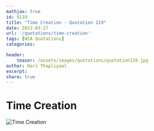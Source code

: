 ```yaml
---
mathjax: true
id: 9119
title: "Time Creation - Quotation 119"
date: 2022-03-27
url: '/quotations/time-creation'
tags: [WIA Quotations] 
categories: 

header:
    teaser: /assets/images/quotations/quotation119.jpg
author: Hari Thapliyaal 
excerpt:
share: true 
---
```


# Time Creation

![Time Creation](/assets/images/quotations/quotation119.jpg)
